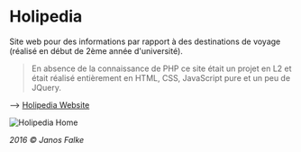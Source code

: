 # Holipedia
 
Site web pour des informations par rapport à des destinations de voyage (réalisé en début de 2ème année d'université).
> En absence de la connaissance de PHP ce site était un projet en L2 et était réalisé entièrement en HTML, CSS, JavaScript pure et un peu de JQuery. 

--> [Holipedia Website](https://holipediaofficial.000webhostapp.com/)

![Holipedia Home](https://i.ibb.co/BPcgZyc/home.png)


*2016 © Janos Falke*
